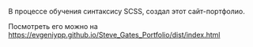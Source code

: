 В процессе обучения синтаксису SCSS, создал этот сайт-портфолио.

Посмотреть его можно на https://evgeniypp.github.io/Steve_Gates_Portfolio/dist/index.html
